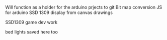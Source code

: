 Will function as a holder for the arduino prjects to git
Bit map conversion JS for arduino SSD 1309 display from canvas drawings

SSD1309 game dev work

bed lights saved here too
